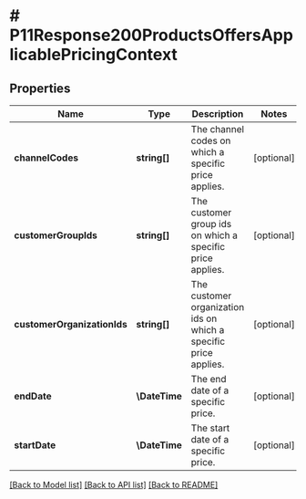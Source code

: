 # # P11Response200ProductsOffersApplicablePricingContext

## Properties

Name | Type | Description | Notes
------------ | ------------- | ------------- | -------------
**channelCodes** | **string[]** | The channel codes on which a specific price applies. | [optional]
**customerGroupIds** | **string[]** | The customer group ids on which a specific price applies. | [optional]
**customerOrganizationIds** | **string[]** | The customer organization ids on which a specific price applies. | [optional]
**endDate** | **\DateTime** | The end date of a specific price. | [optional]
**startDate** | **\DateTime** | The start date of a specific price. | [optional]

[[Back to Model list]](../../README.md#models) [[Back to API list]](../../README.md#endpoints) [[Back to README]](../../README.md)
